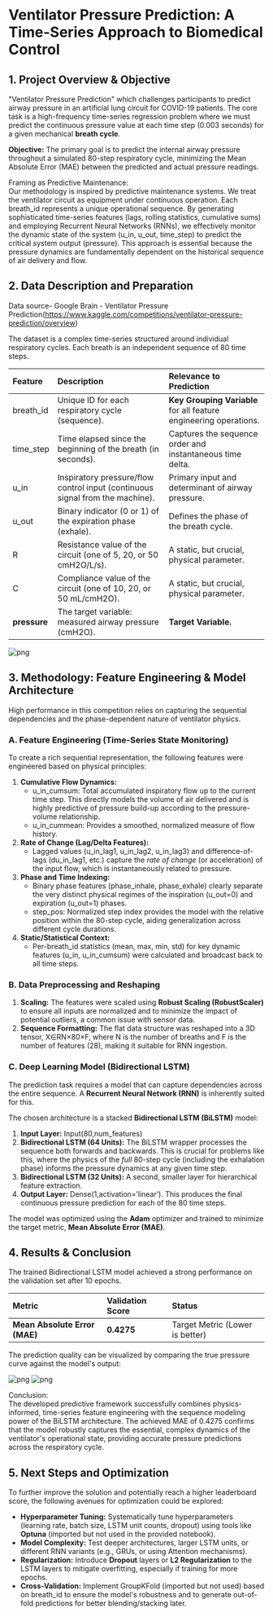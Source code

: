# **Ventilator Pressure Prediction: A Time-Series Approach to Biomedical Control**

## **1\. Project Overview & Objective**

"Ventilator Pressure Prediction" which challenges participants to predict airway pressure in an artificial lung circuit for COVID-19 patients. The core task is a high-frequency time-series regression problem where we must predict the continuous pressure value at each time step (0.003 seconds) for a given mechanical **breath cycle**.

**Objective:** The primary goal is to predict the internal airway pressure throughout a simulated 80-step respiratory cycle, minimizing the Mean Absolute Error (MAE) between the predicted and actual pressure readings.

Framing as Predictive Maintenance:  
Our methodology is inspired by predictive maintenance systems. We treat the ventilator circuit as equipment under continuous operation. Each breath\_id represents a unique operational sequence. By generating sophisticated time-series features (lags, rolling statistics, cumulative sums) and employing Recurrent Neural Networks (RNNs), we effectively monitor the dynamic state of the system (u\_in, u\_out, time\_step) to predict the critical system output (pressure). This approach is essential because the pressure dynamics are fundamentally dependent on the historical sequence of air delivery and flow.

## **2\. Data Description and Preparation**

Data source- Google Brain - Ventilator Pressure Prediction(https://www.kaggle.com/competitions/ventilator-pressure-prediction/overview)

The dataset is a complex time-series structured around individual respiratory cycles. Each breath is an independent sequence of 80 time steps.

| Feature | Description | Relevance to Prediction |
| :---- | :---- | :---- |
| breath\_id | Unique ID for each respiratory cycle (sequence). | **Key Grouping Variable** for all feature engineering operations. |
| time\_step | Time elapsed since the beginning of the breath (in seconds). | Captures the sequence order and instantaneous time delta. |
| u\_in | Inspiratory pressure/flow control input (continuous signal from the machine). | Primary input and determinant of airway pressure. |
| u\_out | Binary indicator (0 or 1\) of the expiration phase (exhale). | Defines the phase of the breath cycle. |
| R | Resistance value of the circuit (one of 5, 20, or 50 cmH2​O/L/s). | A static, but crucial, physical parameter. |
| C | Compliance value of the circuit (one of 10, 20, or 50 mL/cmH2​O). | A static, but crucial, physical parameter. |
| **pressure** | The target variable: measured airway pressure (cmH2​O). | **Target Variable.** |

![png](Images/Ventilator_diagram.png)

## **3\. Methodology: Feature Engineering & Model Architecture**

High performance in this competition relies on capturing the sequential dependencies and the phase-dependent nature of ventilator physics.

### **A. Feature Engineering (Time-Series State Monitoring)**

To create a rich sequential representation, the following features were engineered based on physical principles:

1. **Cumulative Flow Dynamics:**  
   * u\_in\_cumsum: Total accumulated inspiratory flow up to the current time step. This directly models the volume of air delivered and is highly predictive of pressure build-up according to the pressure-volume relationship.  
   * u\_in\_cummean: Provides a smoothed, normalized measure of flow history.  
2. **Rate of Change (Lag/Delta Features):**  
   * Lagged values (u\_in\_lag1, u\_in\_lag2, u\_in\_lag3) and difference-of-lags (du\_in\_lag1, etc.) capture the *rate of change* (or acceleration) of the input flow, which is instantaneously related to pressure.  
3. **Phase and Time Indexing:**  
   * Binary phase features (phase\_inhale, phase\_exhale) clearly separate the very distinct physical regimes of the inspiration (u\_out=0) and expiration (u\_out=1) phases.  
   * step\_pos: Normalized step index provides the model with the relative position within the 80-step cycle, aiding generalization across different cycle durations.  
4. **Static/Statistical Context:**  
   * Per-breath\_id statistics (mean, max, min, std) for key dynamic features (u\_in, u\_in\_cumsum) were calculated and broadcast back to all time steps.

### **B. Data Preprocessing and Reshaping**

1. **Scaling:** The features were scaled using **Robust Scaling (RobustScaler)** to ensure all inputs are normalized and to minimize the impact of potential outliers, a common issue with sensor data.  
2. **Sequence Formatting:** The flat data structure was reshaped into a 3D tensor, X∈RN×80×F, where N is the number of breaths and F is the number of features (28), making it suitable for RNN ingestion.

### **C. Deep Learning Model (Bidirectional LSTM)**

The prediction task requires a model that can capture dependencies across the entire sequence. A **Recurrent Neural Network (RNN)** is inherently suited for this.

The chosen architecture is a stacked **Bidirectional LSTM (BiLSTM)** model:

1. **Input Layer:** Input(80,num\_features)  
2. **Bidirectional LSTM (64 Units):** The BiLSTM wrapper processes the sequence both forwards and backwards. This is crucial for problems like this, where the physics of the *full* 80-step cycle (including the exhalation phase) informs the pressure dynamics at any given time step.  
3. **Bidirectional LSTM (32 Units):** A second, smaller layer for hierarchical feature extraction.  
4. **Output Layer:** Dense(1,activation=’linear’). This produces the final continuous pressure prediction for each of the 80 time steps.

The model was optimized using the **Adam** optimizer and trained to minimize the target metric, **Mean Absolute Error (MAE)**.

## **4\. Results & Conclusion**

The trained Bidirectional LSTM model achieved a strong performance on the validation set after 10 epochs.

| Metric | Validation Score | Status |
| :---- | :---- | :---- |
| **Mean Absolute Error (MAE)** | **0.4275** | Target Metric (Lower is better) |

The prediction quality can be visualized by comparing the true pressure curve against the model's output:

![png](Images/Train_Test_Loss.png)
![png](Images/True_Pressure-vsLSTM_Pressure.png)

Conclusion:  
The developed predictive framework successfully combines physics-informed, time-series feature engineering with the sequence modeling power of the BiLSTM architecture. The achieved MAE of 0.4275 confirms that the model robustly captures the essential, complex dynamics of the ventilator's operational state, providing accurate pressure predictions across the respiratory cycle.

## **5\. Next Steps and Optimization**

To further improve the solution and potentially reach a higher leaderboard score, the following avenues for optimization could be explored:

* **Hyperparameter Tuning:** Systematically tune hyperparameters (learning rate, batch size, LSTM unit counts, dropout) using tools like **Optuna** (imported but not used in the provided notebook).  
* **Model Complexity:** Test deeper architectures, larger LSTM units, or different RNN variants (e.g., GRUs, or using Attention mechanisms).  
* **Regularization:** Introduce **Dropout** layers or **L2 Regularization** to the LSTM layers to mitigate overfitting, especially if training for more epochs.  
* **Cross-Validation:** Implement GroupKFold (imported but not used) based on breath\_id to ensure the model's robustness and to generate out-of-fold predictions for better blending/stacking later.
